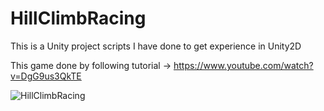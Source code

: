 # HillClimbRacing

This is a Unity project scripts I have done to get experience in Unity2D

This game done by following tutorial -> https://www.youtube.com/watch?v=DgG9us3QkTE

![HillClimbRacing](https://user-images.githubusercontent.com/41302444/102909902-b6eb9480-448a-11eb-829b-ff9f3c20bbb7.gif)
